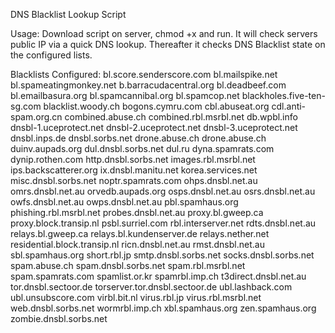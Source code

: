 DNS Blacklist Lookup Script


Usage:
 Download script on server, chmod +x and run. It will check servers public IP via a quick DNS lookup.
 Thereafter it checks DNS Blacklist state on the configured lists.



Blacklists Configured:
 bl.score.senderscore.com
 bl.mailspike.net
 bl.spameatingmonkey.net
 b.barracudacentral.org
 bl.deadbeef.com
 bl.emailbasura.org
 bl.spamcannibal.org
 bl.spamcop.net
 blackholes.five-ten-sg.com
 blacklist.woody.ch
 bogons.cymru.com
 cbl.abuseat.org
 cdl.anti-spam.org.cn
 combined.abuse.ch
 combined.rbl.msrbl.net
 db.wpbl.info
 dnsbl-1.uceprotect.net
 dnsbl-2.uceprotect.net
 dnsbl-3.uceprotect.net
 dnsbl.inps.de
 dnsbl.sorbs.net
 drone.abuse.ch
 drone.abuse.ch
 duinv.aupads.org
 dul.dnsbl.sorbs.net
 dul.ru
 dyna.spamrats.com
 dynip.rothen.com
 http.dnsbl.sorbs.net
 images.rbl.msrbl.net
 ips.backscatterer.org
 ix.dnsbl.manitu.net
 korea.services.net
 misc.dnsbl.sorbs.net
 noptr.spamrats.com
 ohps.dnsbl.net.au
 omrs.dnsbl.net.au
 orvedb.aupads.org
 osps.dnsbl.net.au
 osrs.dnsbl.net.au
 owfs.dnsbl.net.au
 owps.dnsbl.net.au
 pbl.spamhaus.org
 phishing.rbl.msrbl.net
 probes.dnsbl.net.au
 proxy.bl.gweep.ca
 proxy.block.transip.nl
 psbl.surriel.com
 rbl.interserver.net
 rdts.dnsbl.net.au
 relays.bl.gweep.ca
 relays.bl.kundenserver.de
 relays.nether.net
 residential.block.transip.nl
 ricn.dnsbl.net.au
 rmst.dnsbl.net.au
 sbl.spamhaus.org
 short.rbl.jp
 smtp.dnsbl.sorbs.net
 socks.dnsbl.sorbs.net
 spam.abuse.ch
 spam.dnsbl.sorbs.net
 spam.rbl.msrbl.net
 spam.spamrats.com
 spamlist.or.kr
 spamrbl.imp.ch
 t3direct.dnsbl.net.au
 tor.dnsbl.sectoor.de
 torserver.tor.dnsbl.sectoor.de
 ubl.lashback.com
 ubl.unsubscore.com
 virbl.bit.nl
 virus.rbl.jp
 virus.rbl.msrbl.net
 web.dnsbl.sorbs.net
 wormrbl.imp.ch
 xbl.spamhaus.org
 zen.spamhaus.org
 zombie.dnsbl.sorbs.net

